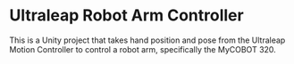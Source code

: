 # Ultraleap Robot Arm Controller

This is a Unity project that takes hand position and pose from the Ultraleap Motion Controller to control a robot arm, specifically the MyCOBOT 320.
